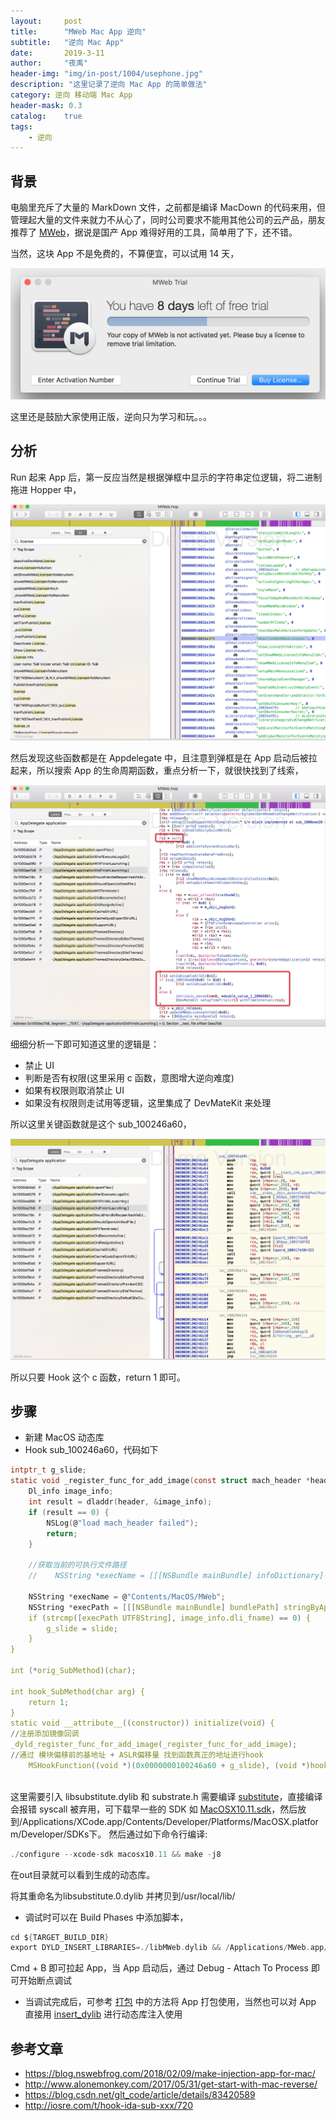 ```yaml
---
layout:     post
title:      "MWeb Mac App 逆向"
subtitle:   "逆向 Mac App"
date:       2019-3-11
author:     "夜禹"
header-img: "img/in-post/1004/usephone.jpg"
description: "这里记录了逆向 Mac App 的简单做法"
category: 逆向 移动端 Mac App
header-mask: 0.3
catalog:    true
tags:
    - 逆向
---
```


## 背景
电脑里充斥了大量的 MarkDown 文件，之前都是编译 MacDown 的代码来用，但管理起大量的文件来就力不从心了，同时公司要求不能用其他公司的云产品，朋友推荐了 [MWeb](https://zh.mweb.im/)，据说是国产 App 难得好用的工具，简单用了下，还不错。

当然，这块 App 不是免费的，不算便宜，可以试用 14 天，

![](/img/in-post/0311/MWeb.png)

这里还是鼓励大家使用正版，逆向只为学习和玩。。。

## 分析
Run 起来 App 后，第一反应当然是根据弹框中显示的字符串定位逻辑，将二进制拖进 Hopper 中，

![](/img/in-post/0311/Hopper.png)

然后发现这些函数都是在 Appdelegate 中，且注意到弹框是在 App 启动后被拉起来，所以搜索 App 的生命周期函数，重点分析一下，就很快找到了线索，

![](/img/in-post/0311/AppDelegate-Function.png)

细细分析一下即可知道这里的逻辑是：
* 禁止 UI
* 判断是否有权限(这里采用 c 函数，意图增大逆向难度)
* 如果有权限则取消禁止 UI
* 如果没有权限则走试用等逻辑，这里集成了 DevMateKit 来处理

所以这里关键函数就是这个 sub_100246a60，

![](/img/in-post/0311/sub_100246a60.png)

所以只要 Hook 这个 c 函数，return 1 即可。

## 步骤
* 新建 MacOS 动态库
* Hook sub_100246a60，代码如下

```C
intptr_t g_slide;
static void _register_func_for_add_image(const struct mach_header *header, intptr_t slide) {
    Dl_info image_info;
    int result = dladdr(header, &image_info);
    if (result == 0) {
        NSLog(@"load mach_header failed");
        return;
    }
    
    //获取当前的可执行文件路径
    //    NSString *execName = [[[NSBundle mainBundle] infoDictionary] objectForKey:@"CFBundleExecutable"];

    NSString *execName = @"Contents/MacOS/MWeb";
    NSString *execPath = [[[NSBundle mainBundle] bundlePath] stringByAppendingFormat:@"/%@", execName];
    if (strcmp([execPath UTF8String], image_info.dli_fname) == 0) {
        g_slide = slide;
    }    
}

int (*orig_SubMethod)(char);

int hook_SubMethod(char arg) {
    return 1;
}
static void __attribute__((constructor)) initialize(void) {
//注册添加镜像回调    
_dyld_register_func_for_add_image(_register_func_for_add_image);
//通过 模块偏移前的基地址 + ASLR偏移量 找到函数真正的地址进行hook
    MSHookFunction((void *)(0x0000000100246a60 + g_slide), (void *)hook_SubMethod, (void **)&orig_SubMethod);
    
```
这里需要引入 libsubstitute.dylib 和 substrate.h
需要编译 [substitute](https://github.com/comex/substitute)，直接编译会报错 syscall 被弃用，可下载早一些的 SDK 如 [MacOSX10.11.sdk](https://github.com/phracker/MacOSX-SDKs)，然后放到/Applications/XCode.app/Contents/Developer/Platforms/MacOSX.platform/Developer/SDKs下。
然后通过如下命令行编译:
```C
./configure --xcode-sdk macosx10.11 && make -j8
```
在out目录就可以看到生成的动态库。

将其重命名为libsubstitute.0.dylib 并拷贝到/usr/local/lib/

* 调试时可以在 Build Phases 中添加脚本，

```C
cd ${TARGET_BUILD_DIR}
export DYLD_INSERT_LIBRARIES=./libMWeb.dylib && /Applications/MWeb.app/Contents/MacOS/MWeb
```
Cmd + B 即可拉起 App，当 App 启动后，通过 Debug - Attach To Process 即可开始断点调试

* 当调试完成后，可参考 [打包](https://blog.nswebfrog.com/2018/02/09/make-injection-app-for-mac/) 中的方法将 App 打包使用，当然也可以对 App 直接用 [insert_dylib](https://github.com/Tyilo/insert_dylib) 进行动态库注入使用

## 参考文章
* https://blog.nswebfrog.com/2018/02/09/make-injection-app-for-mac/
* http://www.alonemonkey.com/2017/05/31/get-start-with-mac-reverse/
* https://blog.csdn.net/glt_code/article/details/83420589
* http://iosre.com/t/hook-ida-sub-xxx/720
